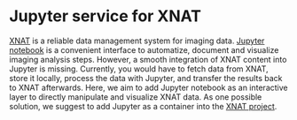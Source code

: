 # Jupyter service for XNAT
[XNAT](https://www.xnat.org) is a reliable data management system for imaging data. [Jupyter notebook](https://jupyter.org/) is a convenient interface to automatize, document and visualize imaging analysis steps. 
However, a smooth integration of  XNAT content into Jupyter is missing. Currently, you would have to fetch data from XNAT, store it locally, process the data with Jupyter, and transfer the results back to XNAT afterwards. 
Here, we aim to add Jupyter notebook as an interactive layer to directly manipulate and visualize XNAT data. As one possible solution, we  suggest to add Jupyter as a container into the [XNAT project](https://github.com/NrgXnat/xnat-docker-compose).

